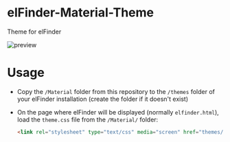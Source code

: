 # elFinder-Material-Theme
Theme for elFinder

![preview](http://rncdn.ml/cdn/preview.png)

# Usage
* Copy the `/Material` folder from this repository to the `/themes` folder of your
elFinder installation (create the folder if it doesn't exist)
* On the page where elFinder will be displayed (normally `elfinder.html`),
load the `theme.css` file from the `/Material/` folder:

    ```html
    <link rel="stylesheet" type="text/css" media="screen" href="themes/Material/theme.css">
    ```
